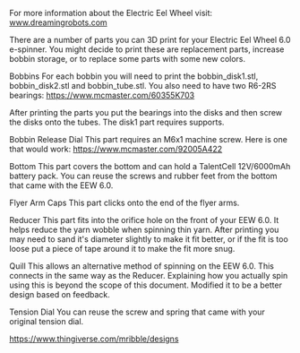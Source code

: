 For more information about the Electric Eel Wheel visit: www.dreamingrobots.com

There are a number of parts you can 3D print for your Electric Eel Wheel 6.0 e-spinner. You might decide to print these are replacement parts, increase bobbin storage, or to replace some parts with some new colors.

Bobbins
For each bobbin you will need to print the bobbin_disk1.stl, bobbin_disk2.stl and bobbin_tube.stl. You also need to have two R6-2RS bearings: https://www.mcmaster.com/60355K703

After printing the parts you put the bearings into the disks and then screw the disks onto the tubes. The disk1 part requires supports.

Bobbin Release Dial
This part requires an M6x1 machine screw. Here is one that would work: https://www.mcmaster.com/92005A422

Bottom
This part covers the bottom and can hold a TalentCell 12V/6000mAh battery pack. You can reuse the screws and rubber feet from the bottom that came with the EEW 6.0.

Flyer Arm Caps
This part clicks onto the end of the flyer arms.

Reducer
This part fits into the orifice hole on the front of your EEW 6.0. It helps reduce the yarn wobble when spinning thin yarn. After printing you may need to sand it's diameter slightly to make it fit better, or if the fit is too loose put a piece of tape around it to make the fit more snug.

Quill
This allows an alternative method of spinning on the EEW 6.0. This connects in the same way as the Reducer. Explaining how you actually spin using this is beyond the scope of this document. Modified it to be a better design based on feedback.

Tension Dial
You can reuse the screw and spring that came with your original tension dial.


https://www.thingiverse.com/mribble/designs